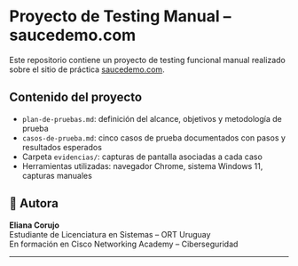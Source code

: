 # Proyecto de Testing Manual – saucedemo.com

Este repositorio contiene un proyecto de testing funcional manual realizado sobre el sitio de práctica [saucedemo.com](https://www.saucedemo.com).

## Contenido del proyecto

- `plan-de-pruebas.md`: definición del alcance, objetivos y metodología de prueba
- `casos-de-prueba.md`: cinco casos de prueba documentados con pasos y resultados esperados
- Carpeta `evidencias/`: capturas de pantalla asociadas a cada caso
- Herramientas utilizadas: navegador Chrome, sistema Windows 11, capturas manuales

## 👤 Autora

**Eliana Corujo**  
Estudiante de Licenciatura en Sistemas – ORT Uruguay  
En formación en Cisco Networking Academy – Ciberseguridad

---
